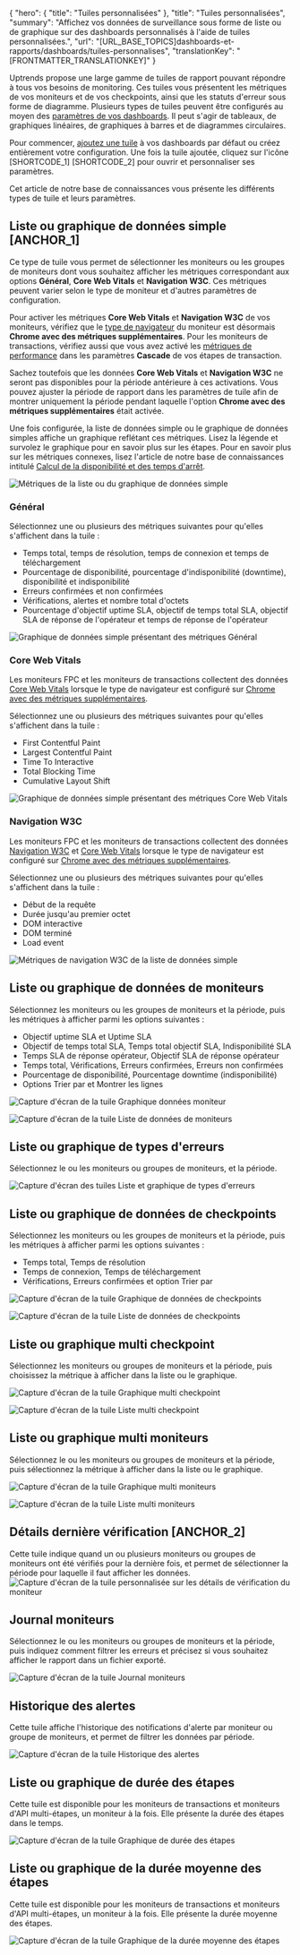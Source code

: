 {
  "hero": {
    "title": "Tuiles personnalisées"
  },
  "title": "Tuiles personnalisées",
  "summary": "Affichez vos données de surveillance sous forme de liste ou de graphique sur des dashboards personnalisés à l'aide de tuiles personnalisées.",
  "url": "[URL_BASE_TOPICS]dashboards-et-rapports/dashboards/tuiles-personnalises",
  "translationKey": "[FRONTMATTER_TRANSLATIONKEY]"
}

Uptrends propose une large gamme de tuiles de rapport pouvant répondre à tous vos besoins de monitoring. Ces tuiles vous présentent les métriques de vos moniteurs et de vos checkpoints, ainsi que les statuts d'erreur sous forme de diagramme. Plusieurs types de tuiles peuvent être configurés au moyen des [paramètres de vos dashboards]([LINK_URL_1]). Il peut s'agir de tableaux, de graphiques linéaires, de graphiques à barres et de diagrammes circulaires.

Pour commencer, [ajoutez une tuile]([LINK_URL_2]) à vos dashboards par défaut ou créez entièrement votre configuration. Une fois la tuile ajoutée, cliquez sur l'icône [SHORTCODE_1] [SHORTCODE_2] pour ouvrir et personnaliser ses paramètres.

Cet article de notre base de connaissances vous présente les différents types de tuile et leurs paramètres.

## Liste ou graphique de données simple [ANCHOR_1]

Ce type de tuile vous permet de sélectionner les moniteurs ou les groupes de moniteurs dont vous souhaitez afficher les métriques correspondant aux options **Général**, **Core Web Vitals** et **Navigation W3C**. Ces métriques peuvent varier selon le type de moniteur et d'autres paramètres de configuration.

Pour activer les métriques **Core Web Vitals** et **Navigation W3C** de vos moniteurs, vérifiez que le [type de navigateur]([LINK_URL_3]) du moniteur est désormais **Chrome avec des métriques supplémentaires**. Pour les moniteurs de transactions, vérifiez aussi que vous avez activé les [métriques de performance]([LINK_URL_4]) dans les paramètres **Cascade** de vos étapes de transaction.

Sachez toutefois que les données **Core Web Vitals** et **Navigation W3C** ne seront pas disponibles pour la période antérieure à ces activations. Vous pouvez ajuster la période de rapport dans les paramètres de tuile afin de montrer uniquement la période pendant laquelle l'option **Chrome avec des métriques supplémentaires** était activée.

Une fois configurée, la liste de données simple ou le graphique de données simples affiche un graphique reflétant ces métriques. Lisez la légende et survolez le graphique pour en savoir plus sur les étapes. Pour en savoir plus sur les métriques connexes, lisez l'article de notre base de connaissances intitulé [Calcul de la disponibilité et des temps d'arrêt]([LINK_URL_5]).

![Métriques de la liste ou du graphique de données simple]([LINK_URL_6])


### Général

Sélectionnez une ou plusieurs des métriques suivantes pour qu'elles s'affichent dans la tuile :

- Temps total, temps de résolution, temps de connexion et temps de téléchargement
- Pourcentage de disponibilité, pourcentage d'indisponibilité (downtime), disponibilité et indisponibilité
- Erreurs confirmées et non confirmées
- Vérifications, alertes et nombre total d'octets
- Pourcentage d'objectif uptime SLA, objectif de temps total SLA, objectif SLA de réponse de l'opérateur et temps de réponse de l'opérateur

![Graphique de données simple présentant des métriques Général]([LINK_URL_7])

### Core Web Vitals

Les moniteurs FPC et les moniteurs de transactions collectent des données [Core Web Vitals]([LINK_URL_8]) lorsque le type de navigateur est configuré sur [Chrome avec des métriques supplémentaires]([LINK_URL_9]).

Sélectionnez une ou plusieurs des métriques suivantes pour qu'elles s'affichent dans la tuile :

- First Contentful Paint
- Largest Contentful Paint
- Time To Interactive
- Total Blocking Time
- Cumulative Layout Shift

![Graphique de données simple présentant des métriques Core Web Vitals]([LINK_URL_10])


### Navigation W3C

Les moniteurs FPC et les moniteurs de transactions collectent des données [Navigation W3C]([LINK_URL_11]) et [Core Web Vitals]([LINK_URL_12]) lorsque le type de navigateur est configuré sur [Chrome avec des métriques supplémentaires]([LINK_URL_13]).

Sélectionnez une ou plusieurs des métriques suivantes pour qu'elles s'affichent dans la tuile :
- Début de la requête
- Durée jusqu'au premier octet
- DOM interactive
- DOM terminé
- Load event

![Métriques de navigation W3C de la liste de données simple]([LINK_URL_14])


## Liste ou graphique de données de moniteurs

Sélectionnez les moniteurs ou les groupes de moniteurs et la période, puis les métriques à afficher parmi les options suivantes :

- Objectif uptime SLA et Uptime SLA
- Objectif de temps total SLA, Temps total objectif SLA, Indisponibilité SLA
- Temps SLA de réponse opérateur, Objectif SLA de réponse opérateur
- Temps total, Vérifications, Erreurs confirmées, Erreurs non confirmées
- Pourcentage de disponibilité, Pourcentage downtime (indisponibilité)
- Options Trier par et Montrer les lignes

![Capture d'écran de la tuile Graphique données moniteur]([LINK_URL_15])

![Capture d'écran de la tuile Liste de données de moniteurs]([LINK_URL_16])

## Liste ou graphique de types d'erreurs

Sélectionnez le ou les moniteurs ou groupes de moniteurs, et la période.

![Capture d'écran des tuiles Liste et graphique de types d'erreurs]([LINK_URL_17])

## Liste ou graphique de données de checkpoints

Sélectionnez les moniteurs ou les groupes de moniteurs et la période, puis les métriques à afficher parmi les options suivantes :

- Temps total, Temps de résolution
- Temps de connexion, Temps de téléchargement
- Vérifications, Erreurs confirmées et option Trier par

![Capture d'écran de la tuile Graphique de données de checkpoints]([LINK_URL_18])

![Capture d'écran de la tuile Liste de données de checkpoints]([LINK_URL_19])

## Liste ou graphique multi checkpoint

Sélectionnez les moniteurs ou groupes de moniteurs et la période, puis choisissez la métrique à afficher dans la liste ou le graphique.


![Capture d'écran de la tuile Graphique multi checkpoint]([LINK_URL_20])

![Capture d'écran de la tuile Liste multi checkpoint]([LINK_URL_21])

## Liste ou graphique multi moniteurs

Sélectionnez le ou les moniteurs ou groupes de moniteurs et la période, puis sélectionnez la métrique à afficher dans la liste ou le graphique.

![Capture d'écran de la tuile Graphique multi moniteurs]([LINK_URL_22])

![Capture d'écran de la tuile Liste multi moniteurs]([LINK_URL_23])

## Détails dernière vérification [ANCHOR_2]

Cette tuile indique quand un ou plusieurs moniteurs ou groupes de moniteurs ont été vérifiés pour la dernière fois, et permet de sélectionner la période pour laquelle il faut afficher les données.  
![Capture d'écran de la tuile personnalisée sur les détails de vérification du moniteur ]([LINK_URL_24])

## Journal moniteurs

Sélectionnez le ou les moniteurs ou groupes de moniteurs et la période, puis indiquez comment filtrer les erreurs et précisez si vous souhaitez afficher le rapport dans un fichier exporté.

![Capture d'écran de la tuile Journal moniteurs]([LINK_URL_25])

## Historique des alertes

Cette tuile affiche l'historique des notifications d'alerte par moniteur ou groupe de moniteurs, et permet de filtrer les données par période.

![Capture d'écran de la tuile Historique des alertes]([LINK_URL_26])

## Liste ou graphique de durée des étapes

Cette tuile est disponible pour les moniteurs de transactions et moniteurs d'API multi-étapes, un moniteur à la fois. Elle présente la durée des étapes dans le temps.

![Capture d'écran de la tuile Graphique de durée des étapes]([LINK_URL_27])

## Liste ou graphique de la durée moyenne des étapes

Cette tuile est disponible pour les moniteurs de transactions et moniteurs d'API multi-étapes, un moniteur à la fois. Elle présente la durée moyenne des étapes.

![Capture d'écran de la tuile Graphique de la durée moyenne des étapes]([LINK_URL_28])
